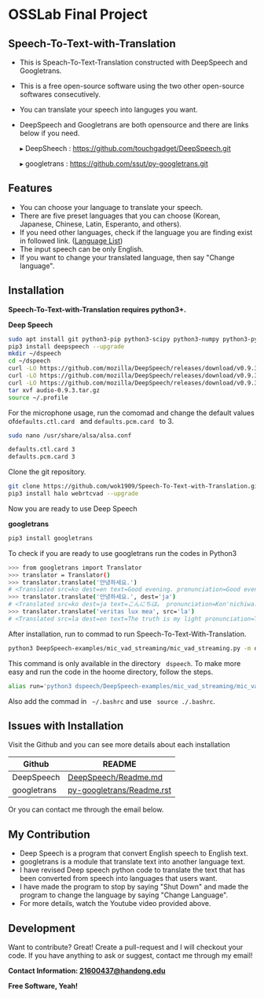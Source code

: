 # OSSLab Final Project
## Speech-To-Text-with-Translation

- This is Speach-To-Text-Translation constructed with DeepSpeech and Googletrans.
- This is a free open-source software using the two other open-source softwares consecutively.
- You can translate your speech into languges you want.
- DeepSpeech and Googletrans are both opensource and there are links below if you need.

    ▸ DeepSheech : https://github.com/touchgadget/DeepSpeech.git
    
    ▸ googletrans : https://github.com/ssut/py-googletrans.git

## Features

- You can choose your language to translate your speech.
- There are five preset languages that you can choose (Korean, Japanese, Chinese, Latin, Esperanto, and others).
- If you need other languages, check if the language you are finding exist in followed link. ([Language List])
- The input speech can be only English.
- If you want to change your translated language, then say "Change language".


## Installation

**Speech-To-Text-with-Translation requires python3+.**

**Deep Speech**

```sh
sudo apt install git python3-pip python3-scipy python3-numpy python3-pyaudio libatlas3-base
pip3 install deepspeech --upgrade
mkdir ~/dspeech
cd ~/dspeech
curl -LO https://github.com/mozilla/DeepSpeech/releases/download/v0.9.3/deepspeech-0.9.3-models.tflite
curl -LO https://github.com/mozilla/DeepSpeech/releases/download/v0.9.3/deepspeech-0.9.3-models.scorer
curl -LO https://github.com/mozilla/DeepSpeech/releases/download/v0.9.3/audio-0.9.3.tar.gz
tar xvf audio-0.9.3.tar.gz
source ~/.profile
```

For the microphone usage, run the comomad and change the default values of```defaults.ctl.card ``` and ```defaults.pcm.card ``` to 3.

```sh
sudo nano /usr/share/alsa/alsa.conf
```

```sh
defaults.ctl.card 3
defaults.pcm.card 3
```


Clone the git repository.
```sh
git clone https://github.com/wok1909/Speech-To-Text-with-Translation.git
pip3 install halo webrtcvad --upgrade
```

Now you are ready to use Deep Speech

**googletrans**

```sh
pip3 install googletrans
```

To check if you are ready to use googletrans run the codes in Python3

```sh
>>> from googletrans import Translator
>>> translator = Translator()
>>> translator.translate('안녕하세요.')
# <Translated src=ko dest=en text=Good evening. pronunciation=Good evening.>
>>> translator.translate('안녕하세요.', dest='ja')
# <Translated src=ko dest=ja text=こんにちは。 pronunciation=Kon'nichiwa.>
>>> translator.translate('veritas lux mea', src='la')
# <Translated src=la dest=en text=The truth is my light pronunciation=The truth is my light>
```

After installation, run to commad to run Speech-To-Text-With-Translation.
  
```sh
python3 DeepSpeech-examples/mic_vad_streaming/mic_vad_streaming.py -m deepspeech-0.9.3-models.tflite -s deepspeech-0.9.3-models.scorer
```

This command is only available in the directory ``` dspeech```. 
To make more easy and run the code in the hoome directory, follow the steps.

```sh
alias run='python3 dspeech/DeepSpeech-examples/mic_vad_streaming/mic_vad_streaming.py -m dspeech/deepspeech-0.9.3-models.tflite -s dspeech/deepspeech-0.9.3-models.scorer'
```

Also add the commad in ``` ~/.bashrc``` and use ``` source ./.bashrc```.

## Issues with Installation

Visit the Github and you can see more details about each installation

| Github | README |
| ------ | ------ |
| DeepSpeech | [DeepSpeech/Readme.md][DSpeech]|
| googletrans | [py-googletrans/Readme.rst][googletrans]|

Or you can contact me through the email below. 

## My Contribution 

- Deep Speech is a program that convert English speech to English text.
- googletrans is a module that translate text into another language text.
- I have revised Deep speech python code to translate the text that has been converted from speech into languages that users want.
- I have made the program to stop by saying "Shut Down" and made the program to change the language by saying "Change Language".
- For more details, watch the Youtube video provided above.


## Development

Want to contribute? Great!
Create a pull-request and I will checkout your code.
If you have anything to ask or suggest, contact me through my email!

**Contact Information: 21600437@handong.edu**

**Free Software, Yeah!**

[//]: # (These are reference links used in the body of this note and get stripped out when the markdown processor does its job. There is no need to format nicely because it shouldn't be seen. Thanks SO - http://stackoverflow.com/questions/4823468/store-comments-in-markdown-syntax)

   [Language List]: <https://readthedocs.org/projects/py-googletrans/downloads/pdf/latest/>
   [DSpeech]: <https://github.com/touchgadget/DeepSpeech/blob/master/README.md>
   [googletrans]: <https://github.com/ssut/py-googletrans/blob/master/README.rst>

